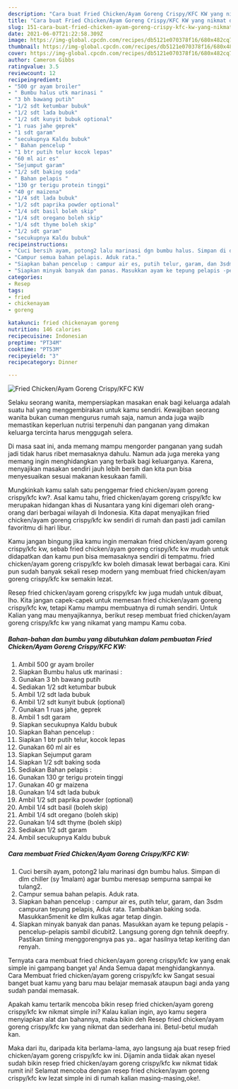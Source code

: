 ```yaml
---
description: "Cara buat Fried Chicken/Ayam Goreng Crispy/KFC KW yang nikmat dan Mudah Dibuat"
title: "Cara buat Fried Chicken/Ayam Goreng Crispy/KFC KW yang nikmat dan Mudah Dibuat"
slug: 151-cara-buat-fried-chicken-ayam-goreng-crispy-kfc-kw-yang-nikmat-dan-mudah-dibuat
date: 2021-06-07T21:22:58.309Z
image: https://img-global.cpcdn.com/recipes/db5121e070378f16/680x482cq70/fried-chickenayam-goreng-crispykfc-kw-foto-resep-utama.jpg
thumbnail: https://img-global.cpcdn.com/recipes/db5121e070378f16/680x482cq70/fried-chickenayam-goreng-crispykfc-kw-foto-resep-utama.jpg
cover: https://img-global.cpcdn.com/recipes/db5121e070378f16/680x482cq70/fried-chickenayam-goreng-crispykfc-kw-foto-resep-utama.jpg
author: Cameron Gibbs
ratingvalue: 3.5
reviewcount: 12
recipeingredient:
- "500 gr ayam broiler"
- " Bumbu halus utk marinasi "
- "3 bh bawang putih"
- "1/2 sdt ketumbar bubuk"
- "1/2 sdt lada bubuk"
- "1/2 sdt kunyit bubuk optional"
- "1 ruas jahe geprek"
- "1 sdt garam"
- "secukupnya Kaldu bubuk"
- " Bahan pencelup "
- "1 btr putih telur kocok lepas"
- "60 ml air es"
- "Sejumput garam"
- "1/2 sdt baking soda"
- " Bahan pelapis "
- "130 gr terigu protein tinggi"
- "40 gr maizena"
- "1/4 sdt lada bubuk"
- "1/2 sdt paprika powder optional"
- "1/4 sdt basil boleh skip"
- "1/4 sdt oregano boleh skip"
- "1/4 sdt thyme boleh skip"
- "1/2 sdt garam"
- "secukupnya Kaldu bubuk"
recipeinstructions:
- "Cuci bersih ayam, potong2 lalu marinasi dgn bumbu halus. Simpan di dlm chiller (sy 1malam) agar bumbu meresap sempurna sampai ke tulang2."
- "Campur semua bahan pelapis. Aduk rata."
- "Siapkan bahan pencelup : campur air es, putih telur, garam, dan 3sdm campuran tepung pelapis, Aduk rata. Tambahkan baking soda. Masukkan5menit ke dlm kulkas agar tetap dingin."
- "Siapkan minyak banyak dan panas. Masukkan ayam ke tepung pelapis -pencelup-pelapis sambil dicubit2. Langsung goreng dgn tehnik deepfry. Pastikan timing menggorengnya pas ya.. agar hasilnya tetap keriting dan renyah."
categories:
- Resep
tags:
- fried
- chickenayam
- goreng

katakunci: fried chickenayam goreng 
nutrition: 146 calories
recipecuisine: Indonesian
preptime: "PT34M"
cooktime: "PT53M"
recipeyield: "3"
recipecategory: Dinner

---
```



![Fried Chicken/Ayam Goreng Crispy/KFC KW](https://img-global.cpcdn.com/recipes/db5121e070378f16/680x482cq70/fried-chickenayam-goreng-crispykfc-kw-foto-resep-utama.jpg)

Selaku seorang wanita, mempersiapkan masakan enak bagi keluarga adalah suatu hal yang menggembirakan untuk kamu sendiri. Kewajiban seorang  wanita bukan cuman mengurus rumah saja, namun anda juga wajib memastikan keperluan nutrisi terpenuhi dan panganan yang dimakan keluarga tercinta harus menggugah selera.

Di masa  saat ini, anda memang mampu mengorder panganan yang sudah jadi tidak harus ribet memasaknya dahulu. Namun ada juga mereka yang memang ingin menghidangkan yang terbaik bagi keluarganya. Karena, menyajikan masakan sendiri jauh lebih bersih dan kita pun bisa menyesuaikan sesuai makanan kesukaan famili. 



Mungkinkah kamu salah satu penggemar fried chicken/ayam goreng crispy/kfc kw?. Asal kamu tahu, fried chicken/ayam goreng crispy/kfc kw merupakan hidangan khas di Nusantara yang kini digemari oleh orang-orang dari berbagai wilayah di Indonesia. Kita dapat menyajikan fried chicken/ayam goreng crispy/kfc kw sendiri di rumah dan pasti jadi camilan favoritmu di hari libur.

Kamu jangan bingung jika kamu ingin memakan fried chicken/ayam goreng crispy/kfc kw, sebab fried chicken/ayam goreng crispy/kfc kw mudah untuk didapatkan dan kamu pun bisa memasaknya sendiri di tempatmu. fried chicken/ayam goreng crispy/kfc kw boleh dimasak lewat berbagai cara. Kini pun sudah banyak sekali resep modern yang membuat fried chicken/ayam goreng crispy/kfc kw semakin lezat.

Resep fried chicken/ayam goreng crispy/kfc kw juga mudah untuk dibuat, lho. Kita jangan capek-capek untuk memesan fried chicken/ayam goreng crispy/kfc kw, tetapi Kamu mampu membuatnya di rumah sendiri. Untuk Kalian yang mau menyajikannya, berikut resep membuat fried chicken/ayam goreng crispy/kfc kw yang nikamat yang mampu Kamu coba.

<!--inarticleads1-->

##### Bahan-bahan dan bumbu yang dibutuhkan dalam pembuatan Fried Chicken/Ayam Goreng Crispy/KFC KW:

1. Ambil 500 gr ayam broiler
1. Siapkan  Bumbu halus utk marinasi :
1. Gunakan 3 bh bawang putih
1. Sediakan 1/2 sdt ketumbar bubuk
1. Ambil 1/2 sdt lada bubuk
1. Ambil 1/2 sdt kunyit bubuk (optional)
1. Gunakan 1 ruas jahe, geprek
1. Ambil 1 sdt garam
1. Siapkan secukupnya Kaldu bubuk
1. Siapkan  Bahan pencelup :
1. Siapkan 1 btr putih telur, kocok lepas
1. Gunakan 60 ml air es
1. Siapkan Sejumput garam
1. Siapkan 1/2 sdt baking soda
1. Sediakan  Bahan pelapis :
1. Gunakan 130 gr terigu protein tinggi
1. Gunakan 40 gr maizena
1. Gunakan 1/4 sdt lada bubuk
1. Ambil 1/2 sdt paprika powder (optional)
1. Ambil 1/4 sdt basil (boleh skip)
1. Ambil 1/4 sdt oregano (boleh skip)
1. Gunakan 1/4 sdt thyme (boleh skip)
1. Sediakan 1/2 sdt garam
1. Ambil secukupnya Kaldu bubuk




<!--inarticleads2-->

##### Cara membuat Fried Chicken/Ayam Goreng Crispy/KFC KW:

1. Cuci bersih ayam, potong2 lalu marinasi dgn bumbu halus. Simpan di dlm chiller (sy 1malam) agar bumbu meresap sempurna sampai ke tulang2.
1. Campur semua bahan pelapis. Aduk rata.
1. Siapkan bahan pencelup : campur air es, putih telur, garam, dan 3sdm campuran tepung pelapis, Aduk rata. Tambahkan baking soda. Masukkan5menit ke dlm kulkas agar tetap dingin.
1. Siapkan minyak banyak dan panas. Masukkan ayam ke tepung pelapis -pencelup-pelapis sambil dicubit2. Langsung goreng dgn tehnik deepfry. Pastikan timing menggorengnya pas ya.. agar hasilnya tetap keriting dan renyah.




Ternyata cara membuat fried chicken/ayam goreng crispy/kfc kw yang enak simple ini gampang banget ya! Anda Semua dapat menghidangkannya. Cara Membuat fried chicken/ayam goreng crispy/kfc kw Sangat sesuai banget buat kamu yang baru mau belajar memasak ataupun bagi anda yang sudah pandai memasak.

Apakah kamu tertarik mencoba bikin resep fried chicken/ayam goreng crispy/kfc kw nikmat simple ini? Kalau kalian ingin, ayo kamu segera menyiapkan alat dan bahannya, maka bikin deh Resep fried chicken/ayam goreng crispy/kfc kw yang nikmat dan sederhana ini. Betul-betul mudah kan. 

Maka dari itu, daripada kita berlama-lama, ayo langsung aja buat resep fried chicken/ayam goreng crispy/kfc kw ini. Dijamin anda tiidak akan nyesel sudah bikin resep fried chicken/ayam goreng crispy/kfc kw nikmat tidak rumit ini! Selamat mencoba dengan resep fried chicken/ayam goreng crispy/kfc kw lezat simple ini di rumah kalian masing-masing,oke!.

